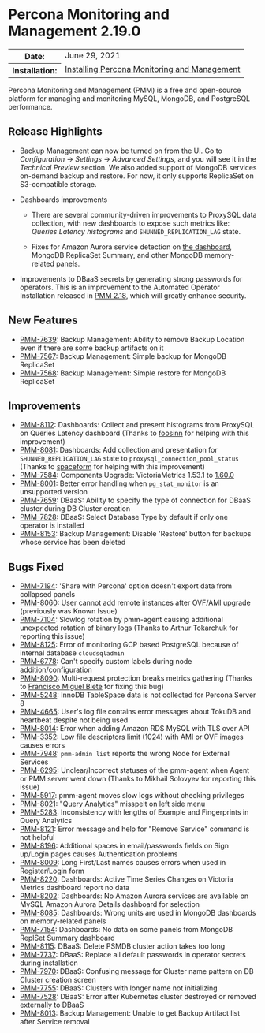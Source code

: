 <link rel="stylesheet" href="https://unicons.iconscout.com/release/v4.0.0/css/line.css">

# Percona Monitoring and Management 2.19.0

<table class="docutils field-list" frame="void" rules="none">
  <colgroup>
    <col class="field-name">
    <col class="field-body">
  </colgroup>
  <tbody valign="top">
    <tr class="field-odd field">
      <th class="field-name">Date:</th>
      <td class="field-body">June 29, 2021</td>
    </tr>
    <tr class="field-even field">
      <th class="field-name">Installation:</th>
      <td class="field-body">
        <a class="reference external" href="https://www.percona.com/software/pmm/quickstart">Installing Percona Monitoring and Management</a></td>
    </tr>
  </tbody>
</table>

Percona Monitoring and Management (PMM) is a free and open-source platform for managing and monitoring MySQL, MongoDB, and PostgreSQL performance.

## Release Highlights

- Backup Management can now be turned on from the UI. Go to <i class="uil uil-cog"></i> *Configuration* &rarr; <i class="uil uil-setting"></i> *Settings* &rarr; *Advanced Settings*, and you will see it in the *Technical Preview* section. We also added support of MongoDB services on-demand backup and restore. For now, it only supports ReplicaSet on S3-compatible storage.

- Dashboards improvements

    - There are several community-driven improvements to ProxySQL data collection, with new dashboards to expose such metrics like: *Queries Latency histograms* and `SHUNNED_REPLICATION_LAG` state.

    - Fixes for Amazon Aurora service detection on [the dashboard](https://pmmdemo.percona.com/graph/d/mysql-amazonaurora/mysql-amazon-aurora-details?var-service_name=rds-aurora57-instance-1), MongoDB ReplicaSet Summary, and other MongoDB memory-related panels.

- Improvements to DBaaS secrets by generating strong passwords for operators. This is an improvement to the Automated Operator Installation released in [PMM 2.18](2.18.0.md), which will greatly enhance security.

## New Features

* [PMM-7639](https://jira.percona.com/browse/PMM-7639): Backup Management: Ability to remove Backup Location even if there are some backup artifacts on it
* [PMM-7567](https://jira.percona.com/browse/PMM-7567): Backup Management: Simple backup for MongoDB ReplicaSet
* [PMM-7568](https://jira.percona.com/browse/PMM-7568): Backup Management: Simple restore for MongoDB ReplicaSet

## Improvements

* [PMM-8112](https://jira.percona.com/browse/PMM-8112): Dashboards: Collect and present histograms from ProxySQL on Queries Latency dashboard (Thanks to [foosinn](https://github.com/foosinn) for helping with this improvement)
* [PMM-8081](https://jira.percona.com/browse/PMM-8081): Dashboards: Add collection and presentation for `SHUNNED_REPLICATION_LAG` state to `proxysql_connection_pool_status` (Thanks to [spaceform](https://github.com/spaceform) for helping with this improvement)
* [PMM-7584](https://jira.percona.com/browse/PMM-7584): Components Upgrade: VictoriaMetrics 1.53.1 to [1.60.0](https://github.com/VictoriaMetrics/VictoriaMetrics/releases/tag/v1.60.0)
* [PMM-8001](https://jira.percona.com/browse/PMM-8001): Better error handling when `pg_stat_monitor` is an unsupported version
* [PMM-7659](https://jira.percona.com/browse/PMM-7659): DBaaS: Ability to specify the type of connection for DBaaS cluster during DB Cluster creation
* [PMM-7828](https://jira.percona.com/browse/PMM-7828): DBaaS: Select Database Type by default if only one operator is installed
* [PMM-8153](https://jira.percona.com/browse/PMM-8153): Backup Management: Disable 'Restore' button for backups whose service has been deleted

## Bugs Fixed

* [PMM-7194](https://jira.percona.com/browse/PMM-7194): 'Share with Percona' option doesn't export data from collapsed panels
* [PMM-8060](https://jira.percona.com/browse/PMM-8060): User cannot add remote instances after OVF/AMI upgrade (previously was Known Issue)
* [PMM-7104](https://jira.percona.com/browse/PMM-7104): Slowlog rotation by pmm-agent causing additional unexpected rotation of binary logs (Thanks to Arthur Tokarchuk for reporting this issue)
* [PMM-8125](https://jira.percona.com/browse/PMM-8125): Error of monitoring GCP based PostgreSQL because of internal database `cloudsqladmin`
* [PMM-6778](https://jira.percona.com/browse/PMM-6778): Can't specify custom labels during node addition/configuration
* [PMM-8090](https://jira.percona.com/browse/PMM-8090): Multi-request protection breaks metrics gathering (Thanks to [Francisco Miguel Biete](https://github.com/fmbiete) for fixing this bug)
* [PMM-5248](https://jira.percona.com/browse/PMM-5248): InnoDB TableSpace data is not collected for Percona Server 8
* [PMM-4665](https://jira.percona.com/browse/PMM-4665): User's log file contains error messages about TokuDB and heartbeat despite not being used
* [PMM-8014](https://jira.percona.com/browse/PMM-8014): Error when adding Amazon RDS MySQL with TLS over API
* [PMM-3352](https://jira.percona.com/browse/PMM-3352): Low file descriptors limit (1024) with AMI or OVF images causes errors
* [PMM-7948](https://jira.percona.com/browse/PMM-7948): `pmm-admin list` reports the wrong Node for External Services
* [PMM-6295](https://jira.percona.com/browse/PMM-6295): Unclear/Incorrect statuses of the pmm-agent when Agent or PMM server went down (Thanks to Mikhail Solovyev for reporting this issue)
* [PMM-5917](https://jira.percona.com/browse/PMM-5917): pmm-agent moves slow logs without checking privileges
* [PMM-8021](https://jira.percona.com/browse/PMM-8021): "Query Analytics" misspelt on left side menu
* [PMM-5283](https://jira.percona.com/browse/PMM-5283): Inconsistency with lengths of Example and Fingerprints in Query Analytics
* [PMM-8121](https://jira.percona.com/browse/PMM-8121): Error message and help for "Remove Service" command is not helpful
* [PMM-8196](https://jira.percona.com/browse/PMM-8196): Additional spaces in email/passwords fields on Sign up/Login pages causes Authentication problems
* [PMM-8009](https://jira.percona.com/browse/PMM-8009): Long First/Last names causes errors when used in Register/Login form
* [PMM-8220](https://jira.percona.com/browse/PMM-8220): Dashboards: Active Time Series Changes on Victoria Metrics dashboard report no data
* [PMM-8202](https://jira.percona.com/browse/PMM-8202): Dashboards: No Amazon Aurora services are available on MySQL Amazon Aurora Details dashboard for selection
* [PMM-8085](https://jira.percona.com/browse/PMM-8085): Dashboards: Wrong units are used in MongoDB dashboards on memory-related panels
* [PMM-7154](https://jira.percona.com/browse/PMM-7154): Dashboards: No data on some panels from MongoDB ReplSet Summary dashboard
* [PMM-8115](https://jira.percona.com/browse/PMM-8115): DBaaS: Delete PSMDB cluster action takes too long
* [PMM-7737](https://jira.percona.com/browse/PMM-7737): DBaaS: Replace all default passwords in operator secrets during installation
* [PMM-7970](https://jira.percona.com/browse/PMM-7970): DBaaS: Confusing message for Cluster name pattern on DB Cluster creation screen
* [PMM-7755](https://jira.percona.com/browse/PMM-7755): DBaaS: Clusters with longer name not initializing
* [PMM-7528](https://jira.percona.com/browse/PMM-7528): DBaaS: Error after Kubernetes cluster destroyed or removed externally to DBaaS
* [PMM-8013](https://jira.percona.com/browse/PMM-8013): Backup Management: Unable to get Backup Artifact list after Service removal
